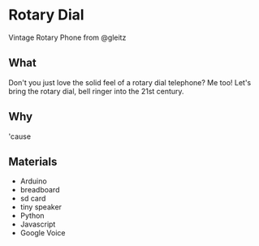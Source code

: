 # Rotary Dial

Vintage Rotary Phone from @gleitz

## What

Don't you just love the solid feel of a rotary dial telephone? Me too! Let's bring the rotary dial, bell ringer into the 21st century.

## Why

'cause

## Materials

* Arduino
* breadboard
* sd card
* tiny speaker
* Python
* Javascript
* Google Voice
